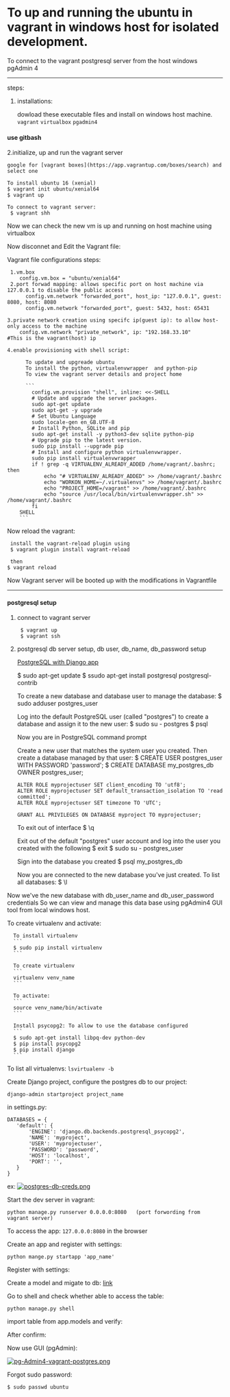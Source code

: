 # To up and running the ubuntu in vagrant in windows host for isolated development.
To connect to the vagrant postgresql server from the host windows pgAdmin 4

------------------------------------------------------------------

steps:

1. installations:

     dowload these executable files and install on windows host machine.
    `vagrant`
    `virtualbox`
    `pgadmin4`

#### use gitbash
2.initialize, up and run the vagrant server

    google for [vagrant boxes](https://app.vagrantup.com/boxes/search) and select one
    
    To install ubuntu 16 (xenial) 
    $ vagrant init ubuntu/xenial64
    $ vagrant up
    
    To connect to vagrant server:
     $ vagrant shh
     
Now we can check the new vm is up and running on host machine using virtualbox

Now disconnet and Edit the Vagrant file:

Vagrant file configurations steps:

     1.vm.box
        config.vm.box = "ubuntu/xenial64"
     2.port forwad mapping: allows specific port on host machine via 127.0.0.1 to disable the public access
          config.vm.network "forwarded_port", host_ip: "127.0.0.1", guest: 8080, host: 8080
          config.vm.network "forwarded_port", guest: 5432, host: 65431
  
    3.private network creation using specifc ip(guest ip): to allow host-only access to the machine 
        config.vm.network "private_network", ip: "192.168.33.10"          #This is the vagrant(host) ip
        
    4.enable provisioning with shell script: 
          
          To update and upgreade ubuntu
          To install the python, virtualenvwrapper  and python-pip
          To view the vagrant server details and project home
          
          ```
            config.vm.provision "shell", inline: <<-SHELL
            # Update and upgrade the server packages.
            sudo apt-get update
            sudo apt-get -y upgrade
            # Set Ubuntu Language
            sudo locale-gen en_GB.UTF-8
            # Install Python, SQLite and pip
            sudo apt-get install -y python3-dev sqlite python-pip
            # Upgrade pip to the latest version.
            sudo pip install --upgrade pip
            # Install and configure python virtualenvwrapper.
            sudo pip install virtualenvwrapper
            if ! grep -q VIRTUALENV_ALREADY_ADDED /home/vagrant/.bashrc; then
                echo "# VIRTUALENV_ALREADY_ADDED" >> /home/vagrant/.bashrc
                echo "WORKON_HOME=~/.virtualenvs" >> /home/vagrant/.bashrc
                echo "PROJECT_HOME=/vagrant" >> /home/vagrant/.bashrc
                echo "source /usr/local/bin/virtualenvwrapper.sh" >> /home/vagrant/.bashrc
            fi
        SHELL
        ```
        
Now reload the vagrant:

     install the vagrant-reload plugin using
     $ vagrant plugin install vagrant-reload
     
     then
    $ vagrant reload

Now Vagrant server will be booted up with the modifications in Vagrantfile

---------------------------------------------------------------------------------

#### postgresql setup

1. connect to vagrant server 

        $ vagrant up
        $ vagrant ssh
    
2. postgresql db server setup, db user, db_name, db_password setup

      [PostgreSQL with Django app](https://www.digitalocean.com/community/tutorials/how-to-use-postgresql-with-your-django-application-on-ubuntu-14-04)
      
      $ sudo apt-get update
      $ ssudo apt-get install postgresql postgresql-contrib
      
      To create a new database and database user to manage the database:
      $ sudo adduser postgres_user
      
      Log into the default PostgreSQL user (called "postgres") to create a database and assign it to the new user:
      $ sudo su - postgres
      $ psql
      
      Now you are in PostgreSQL command prompt
      
      Create a new user that matches the system user you created.
      Then create a database managed by that user:
      $ CREATE USER postgres_user WITH PASSWORD 'password';
      $ CREATE DATABASE my_postgres_db OWNER postgres_user;
      
      ```
      ALTER ROLE myprojectuser SET client_encoding TO 'utf8';
      ALTER ROLE myprojectuser SET default_transaction_isolation TO 'read committed';
      ALTER ROLE myprojectuser SET timezone TO 'UTC';
      ```
      
      ```
      GRANT ALL PRIVILEGES ON DATABASE myproject TO myprojectuser;
      ```
      
      To exit out of interface
      $ \q
      
      Exit out of the default "postgres" user account and log into the user you created with the following 
      $ exit
      $ sudo su - postgres_user
      
      Sign into the database you created 
      $ psql my_postgres_db
      
      Now you are connected to the new database you've just created.
      To list all databases:
      $ \l
      
 Now we've the new database with db_user_name and db_user_password credentials
 So we can view and manage this data base using pgAdmin4 GUI tool from local windows host.
 

  To create virtualenv and activate:
  
      To install virtualenv
      ```
      $ sudo pip install virtualenv
      ```
      
      To create virtualenv
      ```
      virtualenv venv_name
      ```
      
      To activate:
      ```
      source venv_name/bin/activate
      ```
      
      Install psycopg2: To allow to use the database configured
      ```
      $ sudo apt-get install libpq-dev python-dev
      $ pip install psycopg2
      $ pip install django 
      ```
      
 To list all virtualenvs: `lsvirtualenv -b`
      
 Create Django project, configure the postgres db to our project:
 
 ```
 django-admin startproject project_name
 ```
 
 in settings.py:
 
 ```
 DATABASES = {
    'default': {
        'ENGINE': 'django.db.backends.postgresql_psycopg2',
        'NAME': 'myproject',
        'USER': 'myprojectuser',
        'PASSWORD': 'password',
        'HOST': 'localhost',
        'PORT': '',
    }
}
```

ex:
[![postgres-db-creds.png](https://i.postimg.cc/k4bmyNKp/postgres-db-creds.png)](https://postimg.cc/1ns2mqWG)


Start the dev server in vagrant:
```
python manage.py runserver 0.0.0.0:8080   (port forwording from vagrant server)
```

To access the app:
`127.0.0.0:8080` in the browser

Create an app and register with settings:
```
python mange.py startapp 'app_name'
```

Register with settings:

Create a model and migate to db:
[link](https://www.digitalocean.com/community/tutorials/how-to-create-django-models)


Go to shell and check whether able to access the table:
```
python manage.py shell
```

import table from app.models and verify:

After confirm:

Now use GUI (pgAdmin):

[![pg-Admin4-vagrant-postgres.png](https://i.postimg.cc/Njc52Fqt/pg-Admin4-vagrant-postgres.png)](https://postimg.cc/F7T929HC)




Forgot sudo password:

```
$ sudo passwd ubuntu
```











